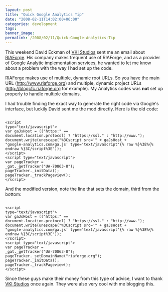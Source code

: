 ```yaml
---
layout: post
title: "Quick Google Analytics Tip"
date: "2008-02-11T14:02:00+06:00"
categories: development 
tags: 
banner_image: 
permalink: /2008/02/11/Quick-Google-Analytics-Tip
---
```


This weekend David Eckman of <a href="http://www.vkistudios.com/">VKI Studios</a> sent me an email about <a href="http://www.riaforge.org">RIAForge</a>. His company makes frequent use of RIAForge, and as a provider of Google Analytic implementation services, he wanted to let me know about a problem with the way I had set up the code.

RIAForge makes use of multiple, dynamic root URLs. So you have the main URL (http://www.riaforge.org) and multiple, dynamic project URLs (http://blogcfc.riaforge.org for example). My Analytics codes was <b>not</b> set up properly to handle multiple domains. 

I had trouble finding the exact way to generate the right code via Google's interface, but luckily David sent me the mod directly. Here is the old code:

<code>
&lt;script
type="text/javascript"&gt;
var gaJsHost = (("https:" ==
document.location.protocol) ? "https://ssl." : "http://www.");
document.write(unescape("%3Cscript src='" + gaJsHost +
"google-analytics.com/ga.js' type='text/javascript'{% raw %}%3E%{% endraw %}3C/script%3E"));
&lt;/script&gt;
&lt;script type="text/javascript"&gt;
var pageTracker =
_gat._getTracker("UA-70863-8");
pageTracker._initData();
pageTracker._trackPageview();
&lt;/script&gt;
</code>

And the modified version, note the line that sets the domain, third from the bottom:

<code>
&lt;script
type="text/javascript"&gt;
var gaJsHost = (("https:" ==
document.location.protocol) ? "https://ssl." : "http://www.");
document.write(unescape("%3Cscript src='" + gaJsHost +
"google-analytics.com/ga.js' type='text/javascript'{% raw %}%3E%{% endraw %}3C/script%3E"));
&lt;/script&gt;
&lt;script type="text/javascript"&gt;
var pageTracker =
_gat._getTracker("UA-70863-8");
pageTracker._setDomainName("riaforge.org");
pageTracker._initData();
pageTracker._trackPageview();
&lt;/script&gt;
</code>

Since these guys make their money from this type of advice, I want to thank <a href="http://www.vkistudios.com/">VKI Studios</a> once again. They were also very cool with me blogging this.